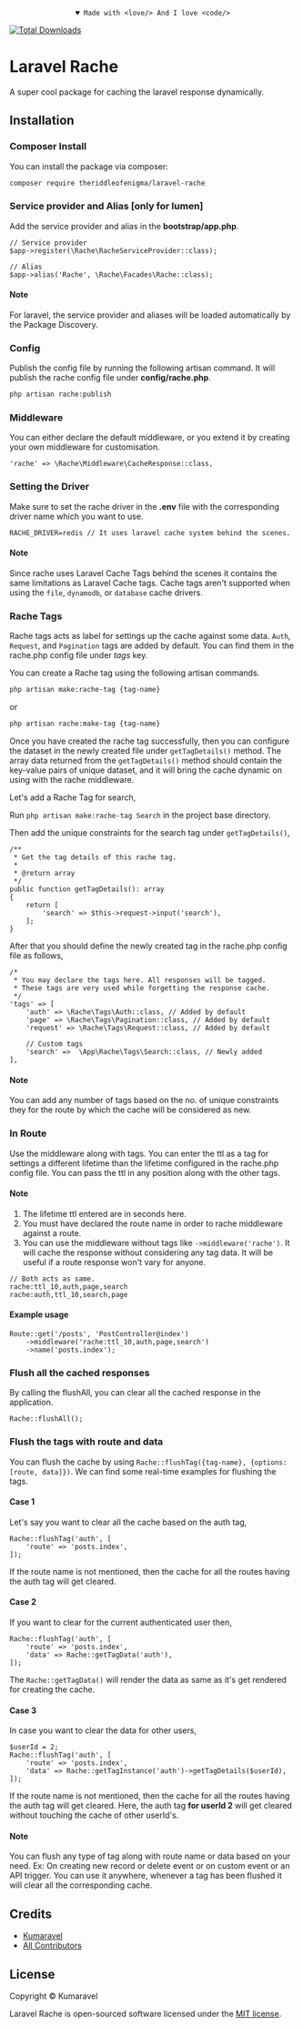 <p align="center"><code>&hearts; Made with &lt;love/&gt; And I love &lt;code/&gt;</code></p>

[![Total Downloads](https://img.shields.io/packagist/dt/theriddleofenigma/laravel-rache.svg?style=flat-square)](https://packagist.org/packages/theriddleofenigma/laravel-rache)

# Laravel Rache

A super cool package for caching the laravel response dynamically.

## Installation

### Composer Install

You can install the package via composer:

```bash
composer require theriddleofenigma/laravel-rache
```

### Service provider and Alias [only for lumen]

Add the service provider and alias in the <b>bootstrap/app.php</b>.

```injectablephp
// Service provider
$app->register(\Rache\RacheServiceProvider::class);

// Alias
$app->alias('Rache', \Rache\Facades\Rache::class);
```

#### Note

For laravel, the service provider and aliases will be loaded automatically by the Package Discovery.

### Config

Publish the config file by running the following artisan command. It will publish the rache config file under <b>
config/rache.php</b>.

```bash
php artisan rache:publish
```

### Middleware

You can either declare the default middleware, or you extend it by creating your own middleware for customisation.

```injectablephp
'rache' => \Rache\Middleware\CacheResponse::class,
```

### Setting the Driver

Make sure to set the rache driver in the <b>.env</b> file with the corresponding driver name which you want to use.

```
RACHE_DRIVER=redis // It uses laravel cache system behind the scenes.
```

#### Note

Since rache uses Laravel Cache Tags behind the scenes it contains the same limitations as Laravel Cache tags. Cache tags
aren't supported when using the `file`, `dynamodb`, or `database` cache drivers.

### Rache Tags

Rache tags acts as label for settings up the cache against some data. `Auth`, `Request`, and `Pagination` tags are added
by default. You can find them in the rache.php config file under <i>tags</i> key.

You can create a Rache tag using the following artisan commands.

```bash
php artisan make:rache-tag {tag-name}
```

or

```bash
php artisan rache:make-tag {tag-name}
```

Once you have created the rache tag successfully, then you can configure the dataset in the newly created file
under `getTagDetails()` method. The array data returned from the `getTagDetails()` method should contain the key-value
pairs of unique dataset, and it will bring the cache dynamic on using with the rache middleware.

Let's add a Rache Tag for search,

Run `php artisan make:rache-tag Search` in the project base directory.

Then add the unique constraints for the search tag under `getTagDetails()`,

```injectablephp
/**
 * Get the tag details of this rache tag.
 *
 * @return array
 */
public function getTagDetails(): array
{
    return [
        'search' => $this->request->input('search'),
    ];
}
```

After that you should define the newly created tag in the rache.php config file as follows,

```injectablephp
/*
 * You may declare the tags here. All responses will be tagged.
 * These tags are very used while forgetting the response cache.
 */
'tags' => [
    'auth' => \Rache\Tags\Auth::class, // Added by default
    'page' => \Rache\Tags\Pagination::class, // Added by default
    'request' => \Rache\Tags\Request::class, // Added by default
    
    // Custom tags
    'search' =>  \App\Rache\Tags\Search::class, // Newly added
],
```

#### Note

You can add any number of tags based on the no. of unique constraints they for the route by which the cache will be
considered as new.

### In Route

Use the middleware along with tags. You can enter the ttl as a tag for settings a different lifetime than the lifetime
configured in the rache.php config file. You can pass the ttl in any position along with the other tags.

#### Note

1. The lifetime ttl entered are in seconds here.
2. You must have declared the route name in order to rache middleware against a route.
3. You can use the middleware without tags like `->middleware('rache')`. It will cache the response without considering
   any tag data. It will be useful if a route response won't vary for anyone.

```
// Both acts as same.
rache:ttl_10,auth,page,search
rache:auth,ttl_10,search,page
```

#### Example usage

```injectablephp
Route::get('/posts', 'PostController@index')
    ->middleware('rache:ttl_10,auth,page,search')
    ->name('posts.index');
```

### Flush all the cached responses

By calling the flushAll, you can clear all the cached response in the application.

```injectablephp
Rache::flushAll();
```

### Flush the tags with route and data

You can flush the cache by using `Rache::flushTag({tag-name}, {options:[route, data]})`. We can find some real-time
examples for flushing the tags.

#### Case 1

Let's say you want to clear all the cache based on the auth tag,

```injectablephp
Rache::flushTag('auth', [
    'route' => 'posts.index',
]);
```

If the route name is not mentioned, then the cache for all the routes having the auth tag will get cleared.

#### Case 2

If you want to clear for the current authenticated user then,

```injectablephp
Rache::flushTag('auth', [
    'route' => 'posts.index',
    'data' => Rache::getTagData('auth'),
]);
```

The `Rache::getTagData()` will render the data as same as it's get rendered for creating the cache.

#### Case 3

In case you want to clear the data for other users,

```injectablephp
$userId = 2;
Rache::flushTag('auth', [
    'route' => 'posts.index',
    'data' => Rache::getTagInstance('auth')->getTagDetails($userId),
]);
```

If the route name is not mentioned, then the cache for all the routes having the auth tag will get cleared. Here, the
auth tag <b>for userId 2</b> will get cleared without touching the cache of other userId's.

#### Note

You can flush any type of tag along with route name or data based on your need. Ex: On creating new record or delete
event or on custom event or an API trigger. You can use it anywhere, whenever a tag has been flushed it will clear all
the corresponding cache.


## Credits

- [Kumaravel](https://github.com/theriddleofenigma)
- [All Contributors](../../contributors)

## License

Copyright © Kumaravel

Laravel Rache is open-sourced software licensed under the [MIT license](LICENSE).
